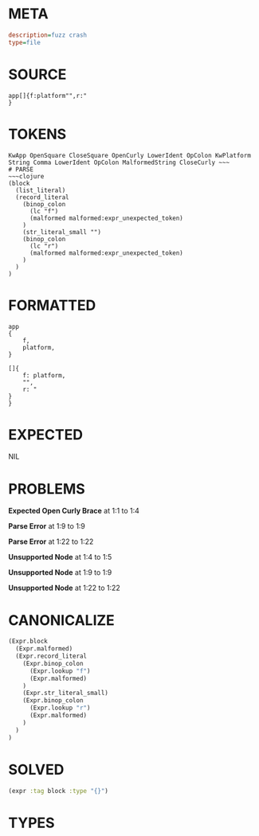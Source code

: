 # META
~~~ini
description=fuzz crash
type=file
~~~
# SOURCE
~~~roc
app[]{f:platform"",r:"
}
~~~
# TOKENS
~~~text
KwApp OpenSquare CloseSquare OpenCurly LowerIdent OpColon KwPlatform String Comma LowerIdent OpColon MalformedString CloseCurly ~~~
# PARSE
~~~clojure
(block
  (list_literal)
  (record_literal
    (binop_colon
      (lc "f")
      (malformed malformed:expr_unexpected_token)
    )
    (str_literal_small "")
    (binop_colon
      (lc "r")
      (malformed malformed:expr_unexpected_token)
    )
  )
)
~~~
# FORMATTED
~~~roc
app
{
	f,
	platform,
}

[]{
	f: platform,
	"",
	r: "
}
}
~~~
# EXPECTED
NIL
# PROBLEMS
**Expected Open Curly Brace**
at 1:1 to 1:4

**Parse Error**
at 1:9 to 1:9

**Parse Error**
at 1:22 to 1:22

**Unsupported Node**
at 1:4 to 1:5

**Unsupported Node**
at 1:9 to 1:9

**Unsupported Node**
at 1:22 to 1:22

# CANONICALIZE
~~~clojure
(Expr.block
  (Expr.malformed)
  (Expr.record_literal
    (Expr.binop_colon
      (Expr.lookup "f")
      (Expr.malformed)
    )
    (Expr.str_literal_small)
    (Expr.binop_colon
      (Expr.lookup "r")
      (Expr.malformed)
    )
  )
)
~~~
# SOLVED
~~~clojure
(expr :tag block :type "{}")
~~~
# TYPES
~~~roc
~~~
